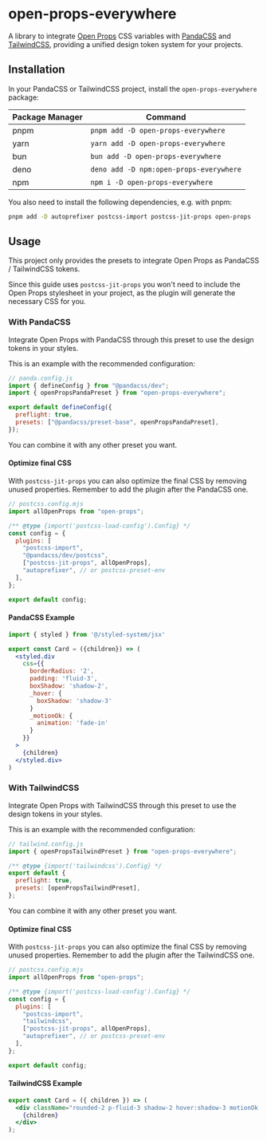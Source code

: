 # open-props-everywhere

A library to integrate [Open Props](https://open-props.style) CSS variables with [PandaCSS](https://panda-css.com/) 
and [TailwindCSS](https://tailwindcss.com/), providing a unified design token system for your projects.

## Installation

In your PandaCSS or TailwindCSS project, install the `open-props-everywhere` package:

| Package Manager | Command                                 |
| --------------- | --------------------------------------- |
| pnpm            | `pnpm add -D open-props-everywhere`     |
| yarn            | `yarn add -D open-props-everywhere`     |
| bun             | `bun add -D open-props-everywhere`      |
| deno            | `deno add -D npm:open-props-everywhere` |
| npm             | `npm i -D open-props-everywhere`        |

You also need to install the following dependencies, e.g. with pnpm:

```sh
pnpm add -D autoprefixer postcss-import postcss-jit-props open-props
```

## Usage

This project only provides the presets to integrate Open Props as PandaCSS / TailwindCSS tokens.

Since this guide uses `postcss-jit-props` you won't need to include the Open Props stylesheet in your project, as
the plugin will generate the necessary CSS for you.

### With PandaCSS

Integrate Open Props with PandaCSS through this preset to use the design tokens in your styles.

This is an example with the recommended configuration:

```js
// panda.config.js
import { defineConfig } from "@pandacss/dev";
import { openPropsPandaPreset } from "open-props-everywhere";

export default defineConfig({
  preflight: true,
  presets: ["@pandacss/preset-base", openPropsPandaPreset],
});
```

You can combine it with any other preset you want.

#### Optimize final CSS

With `postcss-jit-props` you can also optimize the final CSS by removing unused properties.
Remember to add the plugin after the PandaCSS one.

```js
// postcss.config.mjs
import allOpenProps from "open-props";

/** @type {import('postcss-load-config').Config} */
const config = {
  plugins: [
    "postcss-import",
    "@pandacss/dev/postcss",
    ["postcss-jit-props", allOpenProps],
    "autoprefixer", // or postcss-preset-env
  ],
};

export default config;
```

#### PandaCSS Example

```jsx
import { styled } from '@/styled-system/jsx'

export const Card = ({children}) => (
  <styled.div
    css={{
      borderRadius: '2',
      padding: 'fluid-3',
      boxShadow: 'shadow-2',
      _hover: {
        boxShadow: 'shadow-3'
      }
      _motionOk: {
        animation: 'fade-in'
      }
    }}
  >
    {children}
  </styled.div>
)
```

### With TailwindCSS

Integrate Open Props with TailwindCSS through this preset to use the design tokens in your styles.

This is an example with the recommended configuration:

```js
// tailwind.config.js
import { openPropsTailwindPreset } from "open-props-everywhere";

/** @type {import('tailwindcss').Config} */
export default {
  preflight: true,
  presets: [openPropsTailwindPreset],
};
```

You can combine it with any other preset you want.

#### Optimize final CSS

With `postcss-jit-props` you can also optimize the final CSS by removing unused properties.
Remember to add the plugin after the TailwindCSS one.

```js
// postcss.config.mjs
import allOpenProps from "open-props";

/** @type {import('postcss-load-config').Config} */
const config = {
  plugins: [
    "postcss-import",
    "tailwindcss",
    ["postcss-jit-props", allOpenProps],
    "autoprefixer", // or postcss-preset-env
  ],
};

export default config;
```

#### TailwindCSS Example

```jsx
export const Card = ({ children }) => (
  <div className="rounded-2 p-fluid-3 shadow-2 hover:shadow-3 motionOk:fade-in">
    {children}
  </div>
);
```
